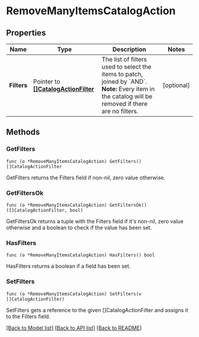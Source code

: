 # RemoveManyItemsCatalogAction

## Properties

Name | Type | Description | Notes
------------ | ------------- | ------------- | -------------
**Filters** | Pointer to [**[]CatalogActionFilter**](CatalogActionFilter.md) | The list of filters used to select the items to patch, joined by &#x60;AND&#x60;.  **Note:** Every item in the catalog will be removed if there are no filters.  | [optional] 

## Methods

### GetFilters

`func (o *RemoveManyItemsCatalogAction) GetFilters() []CatalogActionFilter`

GetFilters returns the Filters field if non-nil, zero value otherwise.

### GetFiltersOk

`func (o *RemoveManyItemsCatalogAction) GetFiltersOk() ([]CatalogActionFilter, bool)`

GetFiltersOk returns a tuple with the Filters field if it's non-nil, zero value otherwise
and a boolean to check if the value has been set.

### HasFilters

`func (o *RemoveManyItemsCatalogAction) HasFilters() bool`

HasFilters returns a boolean if a field has been set.

### SetFilters

`func (o *RemoveManyItemsCatalogAction) SetFilters(v []CatalogActionFilter)`

SetFilters gets a reference to the given []CatalogActionFilter and assigns it to the Filters field.


[[Back to Model list]](../README.md#documentation-for-models) [[Back to API list]](../README.md#documentation-for-api-endpoints) [[Back to README]](../README.md)


